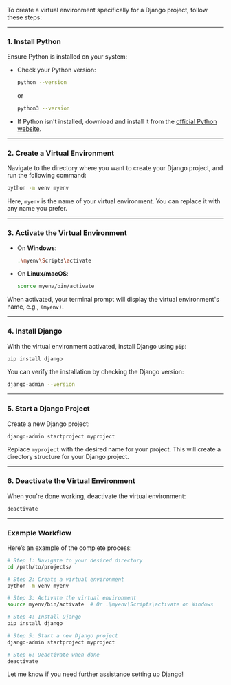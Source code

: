 To create a virtual environment specifically for a Django project, follow these steps:

---

### **1. Install Python**
Ensure Python is installed on your system:
- Check your Python version:
  ```bash
  python --version
  ```
  or
  ```bash
  python3 --version
  ```

- If Python isn't installed, download and install it from the [official Python website](https://www.python.org/).

---

### **2. Create a Virtual Environment**
Navigate to the directory where you want to create your Django project, and run the following command:

```bash
python -m venv myenv
```
Here, `myenv` is the name of your virtual environment. You can replace it with any name you prefer.

---

### **3. Activate the Virtual Environment**
- On **Windows**:
  ```bash
  .\myenv\Scripts\activate
  ```
- On **Linux/macOS**:
  ```bash
  source myenv/bin/activate
  ```

When activated, your terminal prompt will display the virtual environment's name, e.g., `(myenv)`.

---

### **4. Install Django**
With the virtual environment activated, install Django using `pip`:

```bash
pip install django
```

You can verify the installation by checking the Django version:

```bash
django-admin --version
```

---

### **5. Start a Django Project**
Create a new Django project:

```bash
django-admin startproject myproject
```

Replace `myproject` with the desired name for your project. This will create a directory structure for your Django project.

---

### **6. Deactivate the Virtual Environment**
When you're done working, deactivate the virtual environment:

```bash
deactivate
```

---

### **Example Workflow**
Here’s an example of the complete process:

```bash
# Step 1: Navigate to your desired directory
cd /path/to/projects/

# Step 2: Create a virtual environment
python -m venv myenv

# Step 3: Activate the virtual environment
source myenv/bin/activate  # Or .\myenv\Scripts\activate on Windows

# Step 4: Install Django
pip install django

# Step 5: Start a new Django project
django-admin startproject myproject

# Step 6: Deactivate when done
deactivate
```

Let me know if you need further assistance setting up Django!
